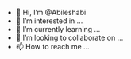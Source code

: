 - 👋 Hi, I’m @Abileshabi
- 👀 I’m interested in ...
- 🌱 I’m currently learning ...
- 💞️ I’m looking to collaborate on ...
- 📫 How to reach me ...

<!---
Abileshabi/Abileshabi is a ✨ special ✨ repository because its `README.md` (this file) appears on your GitHub profile.
You can click the Preview link to take a look at your changes.
--->
